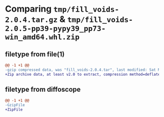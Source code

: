 # Comparing `tmp/fill_voids-2.0.4.tar.gz` & `tmp/fill_voids-2.0.5-pp39-pypy39_pp73-win_amd64.whl.zip`

## filetype from file(1)

```diff
@@ -1 +1 @@
-gzip compressed data, was "fill_voids-2.0.4.tar", last modified: Sat May  6 04:27:03 2023, max compression
+Zip archive data, at least v2.0 to extract, compression method=deflate
```

## filetype from diffoscope

```diff
@@ -1 +1 @@
-GzipFile
+ZipFile
```

